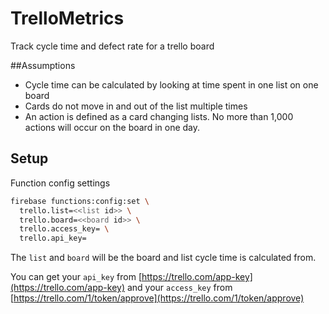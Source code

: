 # TrelloMetrics
Track cycle time and defect rate for a trello board

##Assumptions
 * Cycle time can be calculated by looking at time spent in one list on one board
 * Cards do not move in and out of the list multiple times
 * An action is defined as a card changing lists. No more than 1,000 actions will occur on the board in one day.

## Setup
Function config settings
```bash
firebase functions:config:set \
  trello.list=<<list id>> \
  trello.board=<<board id>> \
  trello.access_key= \
  trello.api_key=
```
The `list` and `board` will be the board and list cycle time is calculated from.

You can get your `api_key` from [https://trello.com/app-key](https://trello.com/app-key) and your `access_key` from [https://trello.com/1/token/approve](https://trello.com/1/token/approve)

